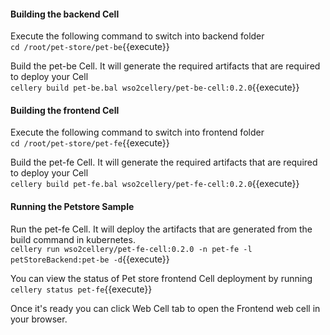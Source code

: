 #### Building the backend Cell  
Execute the following command to switch into backend folder  
`cd /root/pet-store/pet-be`{{execute}}

Build the pet-be Cell. It will generate the required artifacts that are required to deploy your Cell  
`cellery build pet-be.bal wso2cellery/pet-be-cell:0.2.0`{{execute}}  

#### Building the frontend Cell
Execute the following command to switch into frontend folder  
`cd /root/pet-store/pet-fe`{{execute}}

Build the pet-fe Cell. It will generate the required artifacts that are required to deploy your Cell  
`cellery build pet-fe.bal wso2cellery/pet-fe-cell:0.2.0`{{execute}}

#### Running the Petstore Sample

Run the pet-fe Cell. It will deploy the artifacts that are generated from the build command in kubernetes.  
`cellery run wso2cellery/pet-fe-cell:0.2.0 -n pet-fe -l petStoreBackend:pet-be -d`{{execute}}

You can view the status of Pet store frontend Cell deployment by running  
`cellery status pet-fe`{{execute}}

Once it's ready you can click Web Cell tab to open the Frontend web cell in your browser.
